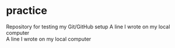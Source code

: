 # practice
Repository for testing my Git/GitHub setup
A line I wrote on my local computer  
A line I wrote on my local computer  
